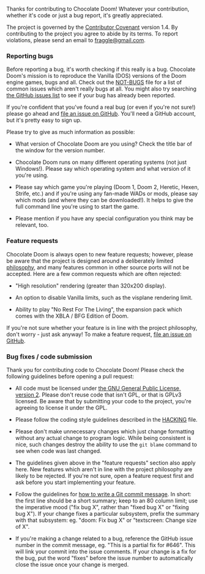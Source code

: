 Thanks for contributing to Chocolate Doom! Whatever your contribution,
whether it's code or just a bug report, it's greatly appreciated.

The project is governed by the
[Contributor Covenant](http://contributor-covenant.org/version/1/4/)
version 1.4. By contributing to the project you agree to abide by its
terms. To report violations, please send an email to fraggle@gmail.com.

### Reporting bugs

Before reporting a bug, it's worth checking if this really is a bug.
Chocolate Doom's mission is to reproduce the Vanilla (DOS) versions of
the Doom engine games, bugs and all. Check out the
[NOT-BUGS](../NOT-BUGS.md) file for a list of common issues which aren't
really bugs at all. You might also try searching [the GitHub issues
list](https://github.com/chocolate-doom/chocolate-doom/issues) to see
if your bug has already been reported.

If you're confident that you've found a real bug (or even if you're
not sure!) please go ahead and [file an issue on
GitHub](https://github.com/chocolate-doom/chocolate-doom/issues/new).
You'll need a GitHub account, but it's pretty easy to sign up.

Please try to give as much information as possible:

* What version of Chocolate Doom are you using? Check the title bar of
  the window for the version number.

* Chocolate Doom runs on many different operating systems (not just
  Windows!). Please say which operating system and what version of it
  you're using.

* Please say which game you're playing (Doom 1, Doom 2, Heretic,
  Hexen, Strife, etc.) and if you're using any fan-made WADs or mods,
  please say which mods (and where they can be downloaded!). It helps
  to give the full command line you're using to start the game.

* Please mention if you have any special configuration you think may be
  relevant, too.

### Feature requests

Chocolate Doom is always open to new feature requests; however, please
be aware that the project is designed around a deliberately limited
[philosophy](../PHILOSOPHY.md), and many features common in other source
ports will not be accepted. Here are a few common requests which are
often rejected:

* "High resolution" rendering (greater than 320x200 display).

* An option to disable Vanilla limits, such as the visplane rendering
  limit.

* Ability to play "No Rest For The Living", the expansion pack which
  comes with the XBLA / BFG Edition of Doom.

If you're not sure whether your feature is in line with the project
philosophy, don't worry - just ask anyway!
To make a feature request, [file an issue on
GitHub](https://github.com/chocolate-doom/chocolate-doom/issues/new).

### Bug fixes / code submission

Thank you for contributing code to Chocolate Doom! Please check the
following guidelines before opening a pull request:

* All code must be licensed under [the GNU General Public License,
  version 2](https://www.gnu.org/licenses/old-licenses/gpl-2.0.en.html).
  Please don't reuse code that isn't GPL, or that is GPLv3 licensed.
  Be aware that by submitting your code to the project, you're agreeing
  to license it under the GPL.

* Please follow the coding style guidelines described in the
  [HACKING](../HACKING.md) file.

* Please don't make unnecessary changes which just change formatting
  without any actual change to program logic. While being consistent
  is nice, such changes destroy the ability to use the `git blame`
  command to see when code was last changed.

* The guidelines given above in the "feature requests" section also
  apply here. New features which aren't in line with the project
  philosophy are likely to be rejected. If you're not sure, open a
  feature request first and ask before you start implementing your
  feature.

* Follow the guidelines for [how to write a Git commit
  message](http://chris.beams.io/posts/git-commit/). In short: the
  first line should be a short summary; keep to an 80 column limit;
  use the imperative mood ("fix bug X", rather than "fixed bug X" or
  "fixing bug X"). If your change fixes a particular subsystem,
  prefix the summary with that subsystem: eg. "doom: Fix bug X" or
  "textscreen: Change size of X".

* If you're making a change related to a bug, reference the GitHub
  issue number in the commit message, eg. "This is a partial fix
  for #646". This will link your commit into the issue comments. If
  your change is a fix for the bug, put the word "fixes" before the
  issue number to automatically close the issue once your change
  is merged.

